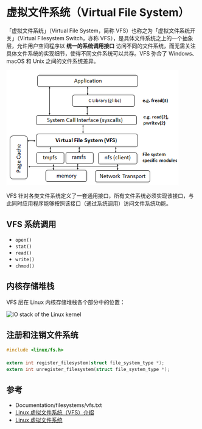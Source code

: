 # 虚拟文件系统（Virtual File System）

「虚拟文件系统」（Virtual File System，简称 VFS）也称之为「虚拟文件系统开关」（Virtual Filesystem Switch，亦称 VFS），是具体文件系统之上的一个抽象层，允许用户空间程序以 **统一的系统调用接口** 访问不同的文件系统，而无需关注具体文件系统的实现细节，使得不同文件系统可以共存。VFS 弥合了 Windows、macOS 和 Unix 之间的文件系统差异。

![VFS](.images/vfs.png)

VFS 针对各类文件系统定义了一套通用接口，所有文件系统必须实现该接口，与此同时应用程序能够按照该接口（通过系统调用）访问文件系统功能。

## VFS 系统调用

* `open()`
* `stat()`
* `read()`
* `write()`
* `chmod()`

## 内核存储堆栈

VFS 层在 Linux 内核存储堆栈各个部分中的位置：

![IO stack of the Linux kernel](https://upload.wikimedia.org/wikipedia/commons/3/30/IO_stack_of_the_Linux_kernel.svg)

## 注册和注销文件系统

```c
#include <linux/fs.h>

extern int register_filesystem(struct file_system_type *);
extern int unregister_filesystem(struct file_system_type *);
```

## 参考

* Documentation/filesystems/vfs.txt
* [Linux 虚拟文件系统（VFS）介绍](https://blog.csdn.net/jasonchen_gbd/article/details/51511261)
* [Linux 虚拟文件系统](http://www.ilinuxkernel.com/files/Linux.Virtual.Filesystem.pdf)